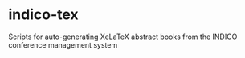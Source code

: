 indico-tex
============

Scripts for auto-generating XeLaTeX abstract books from the INDICO conference management system
